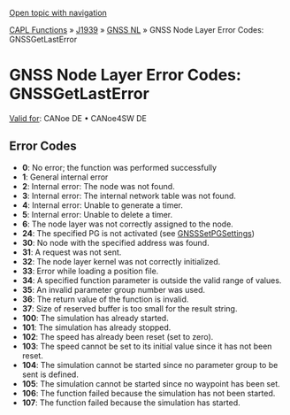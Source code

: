 [Open topic with navigation](../../../../../CANoeDEFamily.htm#Topics/CAPLFunctions/J1939/GNSSNodeLayer/CAPLfunctionsGNSSNLErrorCodesGetLastError.md)

[CAPL Functions](../../CAPLfunctions.md) » [J1939](../CAPLfunctionsJ1939StartPage.md) » [GNSS NL](CAPLfunctionsGNSSNLOverview.md) » GNSS Node Layer Error Codes: GNSSGetLastError

# GNSS Node Layer Error Codes: GNSSGetLastError

[Valid for](../../../Shared/FeatureAvailability.md):  CANoe DE • CANoe4SW DE

## Error Codes

- **0**: No error; the function was performed successfully
- **1**: General internal error
- **2**: Internal error: The node was not found.
- **3**: Internal error: The internal network table was not found.
- **4**: Internal error: Unable to generate a timer.
- **5**: Internal error: Unable to delete a timer.
- **6**: The node layer was not correctly assigned to the node.
- **24**: The specified PG is not activated (see [GNSSSetPGSettings](Functions/CAPLfunctionGNSSsetpgsettings.md))
- **30**: No node with the specified address was found.
- **31**: A request was not sent.
- **32**: The node layer kernel was not correctly initialized.
- **33**: Error while loading a position file.
- **34**: A specified function parameter is outside the valid range of values.
- **35**: An invalid parameter group number was used.
- **36**: The return value of the function is invalid.
- **37**: Size of reserved buffer is too small for the result string.
- **100**: The simulation has already started.
- **101**: The simulation has already stopped.
- **102**: The speed has already been reset (set to zero).
- **103**: The speed cannot be set to its initial value since it has not been reset.
- **104**: The simulation cannot be started since no parameter group to be sent is defined.
- **105**: The simulation cannot be started since no waypoint has been set.
- **106**: The function failed because the simulation has not been started.
- **107**: The function failed because the simulation has started.

